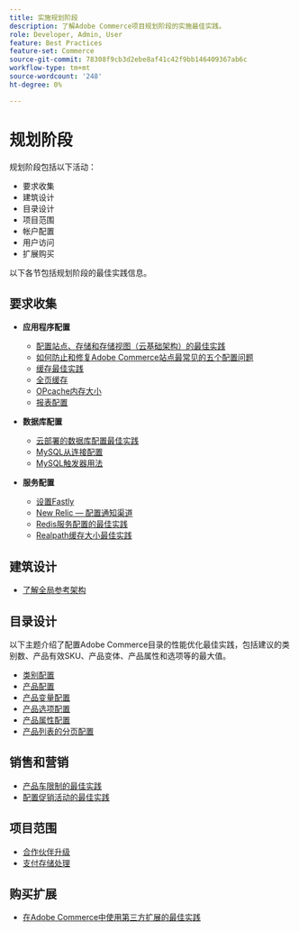 ```yaml
---
title: 实施规划阶段
description: 了解Adobe Commerce项目规划阶段的实施最佳实践。
role: Developer, Admin, User
feature: Best Practices
feature-set: Commerce
source-git-commit: 78308f9cb3d2ebe8af41c42f9bb146409367ab6c
workflow-type: tm+mt
source-wordcount: '248'
ht-degree: 0%

---
```



# 规划阶段

规划阶段包括以下活动：

- 要求收集
- 建筑设计
- 目录设计
- 项目范围
- 帐户配置
- 用户访问
- 扩展购买

以下各节包括规划阶段的最佳实践信息。

## 要求收集

- **应用程序配置**
   - [配置站点、存储和存储视图（云基础架构）的最佳实践](sites-stores-store-views.md)
   - [如何防止和修复Adobe Commerce站点最常见的五个配置问题](https://business.adobe.com/blog/how-to/usual-suspects-five-configuration-fixes-maximize-your-peak-sales)
   - [缓存最佳实践](https://docs.magento.com/user-guide/system/cache-management.html#best-practices-for-caching)
   - [全页缓存](https://developer.adobe.com/commerce/php/development/cache/page/public-content/)
   - [OPcache内存大小](opcache-memory-size.md)
   - [报表配置](reporting-configuration.md)

- **数据库配置**
   - [云部署的数据库配置最佳实&#x200B;践](database-on-cloud.md)
   - [MySQL从连接配&#x200B;置](configure-mysql-slave-connection-on-cloud.md)
   - [MySQL触发器用法](mysql-triggers-usage.md)

- **服务配置**
   - [设置Fastly](https://devdocs.magento.com/cloud/cdn/configure-fastly.html)
   - [New Relic — 配置通知渠道](https://devdocs.magento.com/cloud/project/new-relic.html#configure-notification-channels)
   - [Redis服务配置的最佳实践&#x200B;](redis-service-configuration.md)
   - [Realpath缓存大小最佳实践](realpath-cache-size.md)

## **建筑设计**

<!--Asset not yet integrated
- [GRA Architecture examples](https://wiki.corp.adobe.com/x/kD4ykw)
-->
- [了解全局参考架构](../../../implementation-playbook/architecture/global-reference.md)

## **目录设计**

以下主题介绍了配置Adobe Commerce目录的性能优化最佳实践，包括建议的类别数、产品有效SKU、产品变体、产品属性和选项等的最大值。

- [类别配置](category-limits.md)
- [产品配&#x200B;置](product-sku-limits.md)
- [产品变量配置](product-variations.md)
- [产品选项配置](product-options.md)
- [产品属性配&#x200B;置](product-attributes-and-options.md)
- [产品列表的分页配置](product-listing-pagination.md)

## **销售和营销**

- [产品车限制的最佳实践](product-cart.md)
- [配置促销活动的最佳实践](product-cart-promotions.md)

## **项目范围**

- [合作伙伴升级](partner-escalation.md)
- [支付存储处理](payment-processing-storage.md)

## **购买扩展**

- [在Adobe Commerce中使用第三方扩展的最佳实践](extensions.md)
